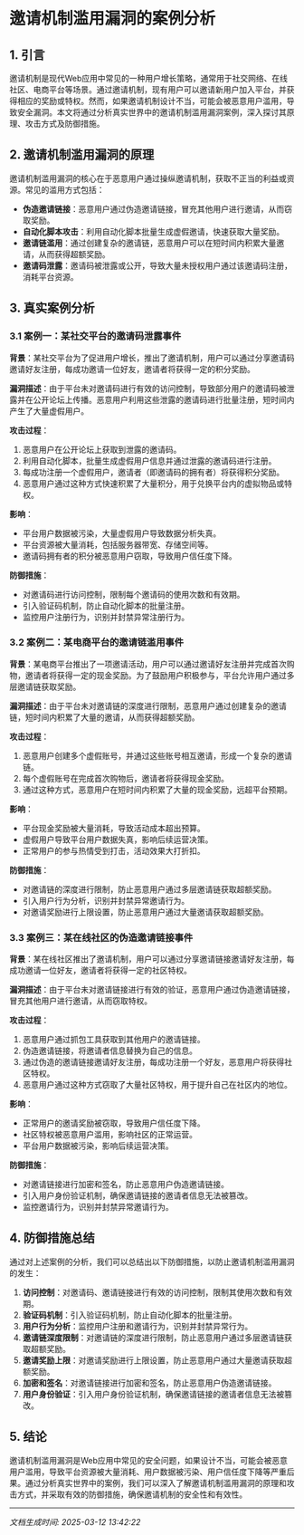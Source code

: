 # 邀请机制滥用漏洞的案例分析

## 1. 引言

邀请机制是现代Web应用中常见的一种用户增长策略，通常用于社交网络、在线社区、电商平台等场景。通过邀请机制，现有用户可以邀请新用户加入平台，并获得相应的奖励或特权。然而，如果邀请机制设计不当，可能会被恶意用户滥用，导致安全漏洞。本文将通过分析真实世界中的邀请机制滥用漏洞案例，深入探讨其原理、攻击方式及防御措施。

## 2. 邀请机制滥用漏洞的原理

邀请机制滥用漏洞的核心在于恶意用户通过操纵邀请机制，获取不正当的利益或资源。常见的滥用方式包括：

- **伪造邀请链接**：恶意用户通过伪造邀请链接，冒充其他用户进行邀请，从而窃取奖励。
- **自动化脚本攻击**：利用自动化脚本批量生成虚假邀请，快速获取大量奖励。
- **邀请链滥用**：通过创建复杂的邀请链，恶意用户可以在短时间内积累大量邀请，从而获得超额奖励。
- **邀请码泄露**：邀请码被泄露或公开，导致大量未授权用户通过该邀请码注册，消耗平台资源。

## 3. 真实案例分析

### 3.1 案例一：某社交平台的邀请码泄露事件

**背景**：某社交平台为了促进用户增长，推出了邀请机制，用户可以通过分享邀请码邀请好友注册，每成功邀请一位好友，邀请者将获得一定的积分奖励。

**漏洞描述**：由于平台未对邀请码进行有效的访问控制，导致部分用户的邀请码被泄露并在公开论坛上传播。恶意用户利用这些泄露的邀请码进行批量注册，短时间内产生了大量虚假用户。

**攻击过程**：
1. 恶意用户在公开论坛上获取到泄露的邀请码。
2. 利用自动化脚本，批量生成虚假用户信息并通过泄露的邀请码进行注册。
3. 每成功注册一个虚假用户，邀请者（即邀请码的拥有者）将获得积分奖励。
4. 恶意用户通过这种方式快速积累了大量积分，用于兑换平台内的虚拟物品或特权。

**影响**：
- 平台用户数据被污染，大量虚假用户导致数据分析失真。
- 平台资源被大量消耗，包括服务器带宽、存储空间等。
- 邀请码拥有者的积分被恶意用户窃取，导致用户信任度下降。

**防御措施**：
- 对邀请码进行访问控制，限制每个邀请码的使用次数和有效期。
- 引入验证码机制，防止自动化脚本的批量注册。
- 监控用户注册行为，识别并封禁异常注册行为。

### 3.2 案例二：某电商平台的邀请链滥用事件

**背景**：某电商平台推出了一项邀请活动，用户可以通过邀请好友注册并完成首次购物，邀请者将获得一定的现金奖励。为了鼓励用户积极参与，平台允许用户通过多层邀请链获取奖励。

**漏洞描述**：由于平台未对邀请链的深度进行限制，恶意用户通过创建复杂的邀请链，短时间内积累了大量的邀请，从而获得超额奖励。

**攻击过程**：
1. 恶意用户创建多个虚假账号，并通过这些账号相互邀请，形成一个复杂的邀请链。
2. 每个虚假账号在完成首次购物后，邀请者将获得现金奖励。
3. 通过这种方式，恶意用户在短时间内积累了大量的现金奖励，远超平台预期。

**影响**：
- 平台现金奖励被大量消耗，导致活动成本超出预算。
- 虚假用户导致平台用户数据失真，影响后续运营决策。
- 正常用户的参与热情受到打击，活动效果大打折扣。

**防御措施**：
- 对邀请链的深度进行限制，防止恶意用户通过多层邀请链获取超额奖励。
- 引入用户行为分析，识别并封禁异常邀请行为。
- 对邀请奖励进行上限设置，防止恶意用户通过大量邀请获取超额奖励。

### 3.3 案例三：某在线社区的伪造邀请链接事件

**背景**：某在线社区推出了邀请机制，用户可以通过分享邀请链接邀请好友注册，每成功邀请一位好友，邀请者将获得一定的社区特权。

**漏洞描述**：由于平台未对邀请链接进行有效的验证，恶意用户通过伪造邀请链接，冒充其他用户进行邀请，从而窃取特权。

**攻击过程**：
1. 恶意用户通过抓包工具获取到其他用户的邀请链接。
2. 伪造邀请链接，将邀请者信息替换为自己的信息。
3. 通过伪造的邀请链接邀请好友注册，每成功注册一个好友，恶意用户将获得社区特权。
4. 恶意用户通过这种方式窃取了大量社区特权，用于提升自己在社区内的地位。

**影响**：
- 正常用户的邀请奖励被窃取，导致用户信任度下降。
- 社区特权被恶意用户滥用，影响社区的正常运营。
- 平台用户数据被污染，影响后续运营决策。

**防御措施**：
- 对邀请链接进行加密和签名，防止恶意用户伪造邀请链接。
- 引入用户身份验证机制，确保邀请链接的邀请者信息无法被篡改。
- 监控邀请行为，识别并封禁异常邀请行为。

## 4. 防御措施总结

通过对上述案例的分析，我们可以总结出以下防御措施，以防止邀请机制滥用漏洞的发生：

1. **访问控制**：对邀请码、邀请链接进行有效的访问控制，限制其使用次数和有效期。
2. **验证码机制**：引入验证码机制，防止自动化脚本的批量注册。
3. **用户行为分析**：监控用户注册和邀请行为，识别并封禁异常行为。
4. **邀请链深度限制**：对邀请链的深度进行限制，防止恶意用户通过多层邀请链获取超额奖励。
5. **邀请奖励上限**：对邀请奖励进行上限设置，防止恶意用户通过大量邀请获取超额奖励。
6. **加密和签名**：对邀请链接进行加密和签名，防止恶意用户伪造邀请链接。
7. **用户身份验证**：引入用户身份验证机制，确保邀请链接的邀请者信息无法被篡改。

## 5. 结论

邀请机制滥用漏洞是Web应用中常见的安全问题，如果设计不当，可能会被恶意用户滥用，导致平台资源被大量消耗、用户数据被污染、用户信任度下降等严重后果。通过分析真实世界中的案例，我们可以深入了解邀请机制滥用漏洞的原理和攻击方式，并采取有效的防御措施，确保邀请机制的安全性和有效性。

---

*文档生成时间: 2025-03-12 13:42:22*
